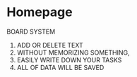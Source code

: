 # Homepage

BOARD SYSTEM

1) ADD OR DELETE TEXT
2) WITHOUT MEMORIZING SOMETHING,
3) EASILY WRITE DOWN YOUR TASKS
4) ALL OF DATA WILL BE SAVED


